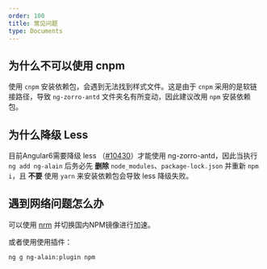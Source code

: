 ```yaml
---
order: 100
title: 常见问题
type: Documents
---
```


## 为什么不可以使用 cnpm

使用 `cnpm` 安装依赖包，会遇到无法找到样式文件。这是由于 `cnpm` 采用的是软链接路径，导致 `ng-zorro-antd` 文件夹名有所变动，因此建议改用 `npm` 安装依赖包。

## 为什么降级 Less

目前Angular6需要降级 less （[#10430](https://github.com/angular/angular-cli/issues/10430)）才能使用 ng-zorro-antd，因此当执行 `ng add ng-alain` 后务必先 **删除** `node_modules`、`package-lock.json` 并重新 `npm i`，且 **不要** 使用 `yarn` 来安装依赖包会导致 less 降级失败。

## 遇到网络问题怎么办

可以使用 [nrm](https://www.npmjs.com/package/nrm) 并切换国内NPM镜像进行加速。

或者使用使用插件：

```bash
ng g ng-alain:plugin npm
```
